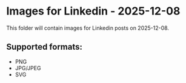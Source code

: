 # Images for Linkedin - 2025-12-08

This folder will contain images for Linkedin posts on 2025-12-08.

## Supported formats:
- PNG
- JPG/JPEG
- SVG
